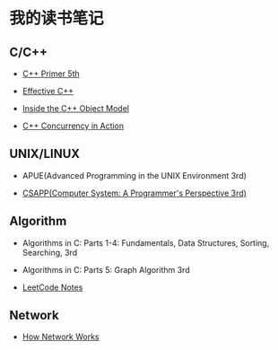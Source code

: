 # 我的读书笔记

## C/C++

* [C++ Primer 5th](./c++_primer_5th.md)

* [Effective C++](./effective_c++_3rd.md)

* [Inside the C++ Object Model](./inside_the_c++_object_model.md)

* [C++ Concurrency in Action](./c++_concurrency_in_action.md)

## UNIX/LINUX

* APUE(Advanced Programming in the UNIX Environment 3rd)

* [CSAPP(Computer System: A Programmer's Perspective 3rd)](./csapp.md)

## Algorithm

* Algorithms in C: Parts 1-4: Fundamentals, Data Structures, Sorting, Searching, 3rd

* Algorithms in C: Parts 5: Graph Algorithm 3rd

* [LeetCode Notes](./leetcode.md)

## Network

* [How Network Works](./how_network_works.md)

